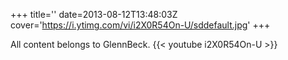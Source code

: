 +++
title=''
date=2013-08-12T13:48:03Z
cover='https://i.ytimg.com/vi/i2X0R54On-U/sddefault.jpg'
+++

All content belongs to GlennBeck.
{{< youtube i2X0R54On-U >}}
